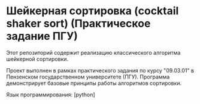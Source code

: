 # Шейкерная сортировка (cocktail shaker sort) (Практическое задание ПГУ)


Этот репозиторий содержит реализацию классического алгоритма шейкерной сортировки.

Проект выполнен в рамках практического задания по курсу "09.03.01" в Пензенском государственном университете (ПГУ). Программа демонстрирует базовые принципы работы алгоритмов сортировки.

Язык программирования: [python]
